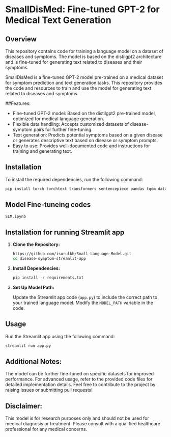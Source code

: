 # SmallDisMed: Fine-tuned GPT-2 for Medical Text Generation

## Overview

This repository contains code for training a language model on a dataset of diseases and symptoms. The model is based on the distilgpt2 architecture and is fine-tuned for generating text related to diseases and their symptoms.

SmallDisMed is a fine-tuned GPT-2 model pre-trained on a medical dataset for symptom prediction and text generation tasks. This repository provides the code and resources to train and use the model for generating text related to diseases and symptoms.



##Features:

- Fine-tuned GPT-2 model: Based on the distilgpt2 pre-trained model, optimized for medical language generation.
- Flexible data handling: Accepts customized datasets of disease-symptom pairs for further fine-tuning.
- Text generation: Predicts potential symptoms based on a given disease or generates descriptive text based on disease or symptom prompts.
- Easy to use: Provides well-documented code and instructions for training and generating text.


## Installation

To install the required dependencies, run the following command:

```bash
pip install torch torchtext transformers sentencepiece pandas tqdm datasets
```

## Model Fine-tuneing codes 
```bash
SLM.ipynb
```


## Installation for running Streamlit app

1. **Clone the Repository:**

    ```bash
    https://github.com/isurulkh/Small-Language-Model.git
    cd disease-symptom-streamlit-app
    ```

2. **Install Dependencies:**

    ```bash
    pip install -r requirements.txt
    ```

3. **Set Up Model Path:**

    Update the Streamlit app code (`app.py`) to include the correct path to your trained language model. Modify the `MODEL_PATH` variable in the code.

## Usage

Run the Streamlit app using the following command:

```bash
streamlit run app.py
```


## Additional Notes:
The model can be further fine-tuned on specific datasets for improved performance.
For advanced usage, refer to the provided code files for detailed implementation details.
Feel free to contribute to the project by raising issues or submitting pull requests!


## Disclaimer:
This model is for research purposes only and should not be used for medical diagnosis or treatment.
Please consult with a qualified healthcare professional for any medical concerns.
